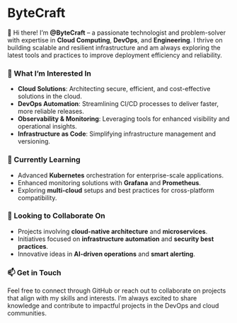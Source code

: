 
# ByteCraft

👋 Hi there! I’m **@ByteCraft** – a passionate technologist and problem-solver with expertise in **Cloud Computing**, **DevOps**, and **Engineering**. I thrive on building scalable and resilient infrastructure and am always exploring the latest tools and practices to improve deployment efficiency and reliability.

### 👀 What I’m Interested In
- **Cloud Solutions**: Architecting secure, efficient, and cost-effective solutions in the cloud.
- **DevOps Automation**: Streamlining CI/CD processes to deliver faster, more reliable releases.
- **Observability & Monitoring**: Leveraging tools for enhanced visibility and operational insights.
- **Infrastructure as Code**: Simplifying infrastructure management and versioning.

### 🌱 Currently Learning
- Advanced **Kubernetes** orchestration for enterprise-scale applications.
- Enhanced monitoring solutions with **Grafana** and **Prometheus**.
- Exploring **multi-cloud** setups and best practices for cross-platform compatibility.

### 💼 Looking to Collaborate On
- Projects involving **cloud-native architecture** and **microservices**.
- Initiatives focused on **infrastructure automation** and **security best practices**.
- Innovative ideas in **AI-driven operations** and **smart alerting**.

### 📫 Get in Touch
Feel free to connect through GitHub or reach out to collaborate on projects that align with my skills and interests. I’m always excited to share knowledge and contribute to impactful projects in the DevOps and cloud communities.

